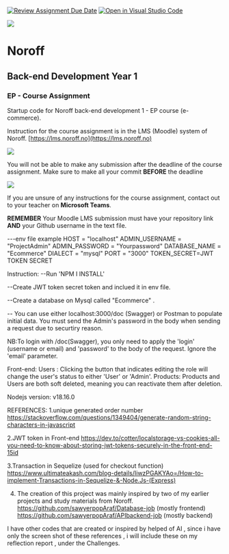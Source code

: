 [![Review Assignment Due Date](https://classroom.github.com/assets/deadline-readme-button-24ddc0f5d75046c5622901739e7c5dd533143b0c8e959d652212380cedb1ea36.svg)](https://classroom.github.com/a/PSnw0W2M)
[![Open in Visual Studio Code](https://classroom.github.com/assets/open-in-vscode-718a45dd9cf7e7f842a935f5ebbe5719a5e09af4491e668f4dbf3b35d5cca122.svg)](https://classroom.github.com/online_ide?assignment_repo_id=12967767&assignment_repo_type=AssignmentRepo)

![](http://143.42.108.232/pvt/Noroff-64.png)
# Noroff
## Back-end Development Year 1
### EP - Course Assignment

Startup code for Noroff back-end development 1 - EP course (e-commerce).

Instruction for the course assignment is in the LMS (Moodle) system of Noroff.
[https://lms.noroff.no](https://lms.noroff.no)

![](http://143.42.108.232/pvt/important.png)

You will not be able to make any submission after the deadline of the course assignment. Make sure to make all your commit **BEFORE** the deadline

![](http://143.42.108.232/pvt/help_small.png)

If you are unsure of any instructions for the course assignment, contact out to your teacher on **Microsoft Teams**.

**REMEMBER** Your Moodle LMS submission must have your repository link **AND** your Github username in the text file.

---env file example
HOST = "localhost"
ADMIN_USERNAME = "ProjectAdmin"
ADMIN_PASSWORD = "Yourpassword"
DATABASE_NAME = "Ecommerce"
DIALECT = "mysql"
PORT = "3000"
TOKEN_SECRET=JWT TOKEN SECRET

Instruction:
--Run 'NPM I INSTALL' 

--Create JWT token secret token and inclued it in env file. 

--Create a database on Mysql called "Ecommerce" .

-- You can use either localhost:3000/doc (Swagger) or Postman to populate initial data. You must send the Admin's password in the body when sending a request due to securtiry reason. 
  
   NB:To login with /doc(Swagger), you only need to apply the 'login' (username or email) and 'password' to the body of the request. Ignore the 'email' parameter.

Front-end:
Users : Clicking the button that indicates editing the role will change the user's status to either 'User' or 'Admin'.
Products: Products and Users are both soft deleted, meaning you can reactivate them after deletion.

Nodejs version:
v18.16.0


REFERENCES:
1.unique generated order number 
https://stackoverflow.com/questions/1349404/generate-random-string-characters-in-javascript

2.JWT token in Front-end
https://dev.to/cotter/localstorage-vs-cookies-all-you-need-to-know-about-storing-jwt-tokens-securely-in-the-front-end-15id

3.Transaction in Sequelize (used for checkout function)
https://www.ultimateakash.com/blog-details/IiwzPGAKYAo=/How-to-implement-Transactions-in-Sequelize-&-Node.Js-(Express)

4. The creation of this project was mainly inspired by two of my earlier projects and study materials from Noroff.
https://github.com/sawyerpopAraf/Database-job (mostly frontend)
https://github.com/sawyerpopAraf/APIbackend-job (mostly backend)

I have other codes that are created or inspired by helped of AI , since i have only the screen shot of these references , i will include these on my reflection report , under the Challenges.
